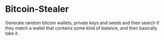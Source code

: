 # Bitcoin-Stealer
Generate random bitcoin wallets, private keys and seeds and then search if they match a wallet that contains some kind of balance, and then basically take it.
